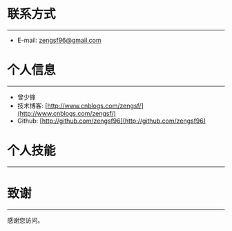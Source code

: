 # 联系方式

---

  * E-mail: zengsf96@gmail.com 

# 个人信息

---

  * 曾少锋
  * 技术博客: [http://www.cnblogs.com/zengsf/](http://www.cnblogs.com/zengsf/) 
  * Github:  [http://github.com/zengsf96](http://github.com/zengsf96)

# 个人技能

---



# 致谢

---

感谢您访问。

